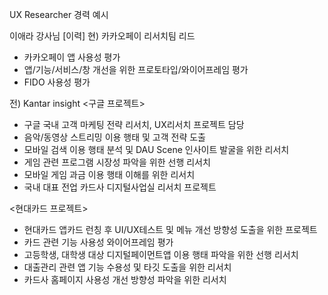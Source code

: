 UX Researcher 경력 예시


이애라 강사님
[이력]
현) 카카오페이 리서치팀 리드
- 카카오페이 앱 사용성 평가
- 앱/기능/서비스/창 개선을 위한 프로토타입/와이어프레임 평가
- FIDO 사용성 평가

전) Kantar insight
<구글 프로젝트>
- 구글 국내 고객 마케팅 전략 리서치, UX리서치 프로젝트 담당
- 음악/동영상 스트리밍 이용 행태 및 고객 전략 도출
- 모바일 검색 이용 행태 분석 및 DAU Scene 인사이트 발굴을 위한 리서치
- 게임 관련 프로그램 시장성 파악을 위한 선행 리서치
- 모바일 게임 과금 이용 행태 이해를 위한 리서치
- 국내 대표 전업 카드사 디지털사업실 리서치 프로젝트

<현대카드 프로젝트>
- 현대카드 앱카드 런칭 후 UI/UX테스트 및 메뉴 개선 방향성 도출을 위한 프로젝트
- 카드 관련 기능 사용성 와이어프레임 평가
- 고등학생, 대학생 대상 디지털페이먼트앱 이용 행태 파악을 위한 선행 리서치
- 대출관리 관련 앱 기능 수용성 및 타깃 도출을 위한 리서치
- 카드사 홈페이지 사용성 개선 방향성 파악을 위한 리서치